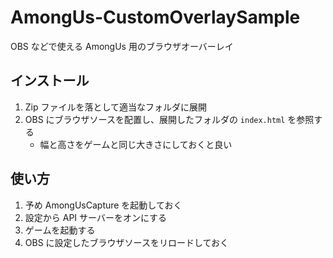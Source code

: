 # AmongUs-CustomOverlaySample

OBS などで使える AmongUs 用のブラウザオーバーレイ

## インストール

1. Zip ファイルを落として適当なフォルダに展開
1. OBS にブラウザソースを配置し、展開したフォルダの `index.html` を参照する
    * 幅と高さをゲームと同じ大きさにしておくと良い

## 使い方

1. 予め AmongUsCapture を起動しておく
1. 設定から API サーバーをオンにする
1. ゲームを起動する
1. OBS に設定したブラウザソースをリロードしておく
 

